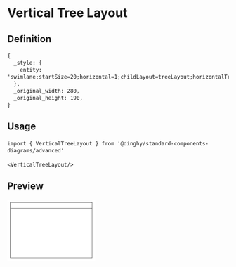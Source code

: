 # Vertical Tree Layout

## Definition

```
{
  _style: { 
    entity: 'swimlane;startSize=20;horizontal=1;childLayout=treeLayout;horizontalTree=0;sortEdges=1;resizable=0;containerType=tree;fontSize=12;',
  },
  _original_width: 280,
  _original_height: 190,
}
```

## Usage

```
import { VerticalTreeLayout } from '@dinghy/standard-components-diagrams/advanced'

<VerticalTreeLayout/>
```

## Preview

<img src="./vertical-tree-layout.png" width="200"/>
